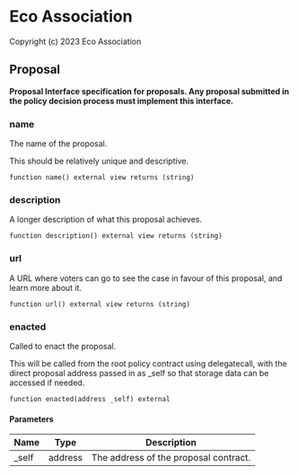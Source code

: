 # Eco Association

Copyright (c) 2023 Eco Association

## Proposal

**Proposal
Interface specification for proposals. Any proposal submitted in the
policy decision process must implement this interface.**

### name

The name of the proposal.

This should be relatively unique and descriptive.

  ```solidity
  function name() external view returns (string)
  ```

### description

A longer description of what this proposal achieves.

  ```solidity
  function description() external view returns (string)
  ```

### url

A URL where voters can go to see the case in favour of this proposal,
and learn more about it.

  ```solidity
  function url() external view returns (string)
  ```

### enacted

Called to enact the proposal.

This will be called from the root policy contract using delegatecall,
with the direct proposal address passed in as _self so that storage
data can be accessed if needed.

  ```solidity
  function enacted(address _self) external
  ```
#### Parameters

| Name | Type | Description |
| ---- | ---- | ----------- |
| _self | address | The address of the proposal contract. |

